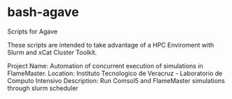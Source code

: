 # bash-agave
Scripts for Agave

These scripts are intended to take advantage of a HPC Enviroment with Slurm and xCat Cluster Toolkit.

Project Name: Automation of concurrent execution of simulations in FlameMaster.
Location: Instituto Tecnologico de Veracruz - Laboratorio de Computo Intensivo
Description: Run Comsol5 and FlameMaster simulations through slurm scheduler 
